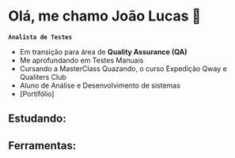 # Olá, me chamo João Lucas 👋

**`Analista de Testes`**

* Em transição para área de **Quality Assurance (QA)**
* Me aprofundando em Testes Manuais
* Cursando a MasterClass Quazando, o curso Expedição Qway e Qualiters Club
* Aluno de Análise e Desenvolvimento de sistemas
* [Portifólio]

## Estudando:

## Ferramentas:

<!--
**Joaofelismino/Joaofelismino** is a ✨ _special_ ✨ repository because its `README.md` (this file) appears on your GitHub profile.

Here are some ideas to get you started:

- 🔭 I’m currently working on ...
- 🌱 I’m currently learning ...
- 👯 I’m looking to collaborate on ...
- 🤔 I’m looking for help with ...
- 💬 Ask me about ...
- 📫 How to reach me: ...
- 😄 Pronouns: ...
- ⚡ Fun fact: ...
-->
